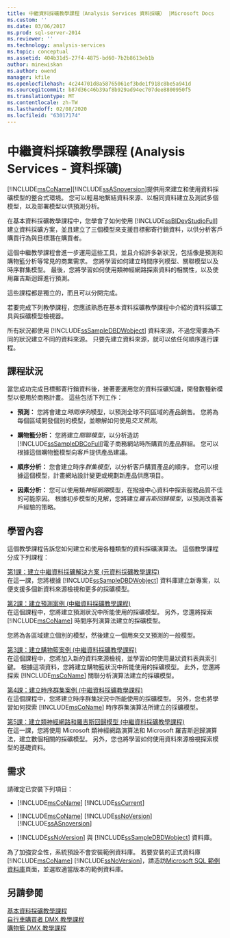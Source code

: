 ```yaml
---
title: 中繼資料採礦教學課程（Analysis Services 資料採礦） |Microsoft Docs
ms.custom: ''
ms.date: 03/06/2017
ms.prod: sql-server-2014
ms.reviewer: ''
ms.technology: analysis-services
ms.topic: conceptual
ms.assetid: 404b31d5-27f4-4875-bd60-7b2b8613eb1b
author: minewiskan
ms.author: owend
manager: kfile
ms.openlocfilehash: 4c244701d8a58765061ef3bde1f918c8be5a941d
ms.sourcegitcommit: b87d36c46b39af8b929ad94ec707dee8800950f5
ms.translationtype: MT
ms.contentlocale: zh-TW
ms.lasthandoff: 02/08/2020
ms.locfileid: "63017174"
---
```

# <a name="intermediate-data-mining-tutorial-analysis-services---data-mining"></a>中繼資料採礦教學課程 (Analysis Services - 資料採礦)
  [!INCLUDE[msCoName](../includes/msconame-md.md)][!INCLUDE[ssASnoversion](../includes/ssasnoversion-md.md)]提供用來建立和使用資料採礦模型的整合式環境。 您可以輕易地繫結資料來源、以相同資料建立及測試多個模型，以及部署模型以供預測分析。  
  
 在基本資料採礦教學課程中，您學會了如何使用 [!INCLUDE[ssBIDevStudioFull](../includes/ssbidevstudiofull-md.md)] 建立資料採礦方案，並且建立了三個模型來支援目標郵寄行銷資料，以供分析客戶購買行為與目標潛在購買者。  
  
 這個中繼教學課程會進一步運用這些工具，並且介紹許多新狀況，包括像是預測和購物籃分析等常見的商業需求。 您將學習如何建立時間序列模型、關聯模型以及時序群集模型。 最後，您將學習如何使用類神經網路探索資料的相關性，以及使用羅吉斯迴歸進行預測。  
  
 這些課程都是獨立的，而且可以分開完成。  
  
 若要完成下列教學課程，您應該熟悉在基本資料採礦教學課程中介紹的資料採礦工具與採礦模型檢視器。  
  
 所有狀況都使用 [!INCLUDE[ssSampleDBDWobject](../includes/sssampledbdwobject-md.md)] 資料來源，不過您需要為不同的狀況建立不同的資料來源。 只要先建立資料來源，就可以依任何順序進行課程。  
  
## <a name="lesson-scenarios"></a>課程狀況  
 當您成功完成目標郵寄行銷資料後，接著要運用您的資料採礦知識，開發數種新模型以便用於商務計畫。 這些包括下列工作：  
  
-   **預測：** 您將會建立*時間序列*模型，以預測全球不同區域的產品銷售。 您將為每個區域開發個別的模型，並瞭解如何使用*交叉預測*。  
  
-   **購物籃分析：** 您將建立*關聯模型*，以分析造訪[!INCLUDE[ssSampleDBCoFull](../includes/sssampledbcofull-md.md)]電子商務網站時所購買的產品群組。 您可以根據這個購物籃模型向客戶提供產品建議。  
  
-   **順序分析：** 您會建立時序*群集模型*，以分析客戶購買產品的順序。 您可以根據這個模型，計畫網站設計變更或規劃新產品供應項目。  
  
-   **因素分析：** 您可以使用類*神經網路*模型，在撥接中心資料中探索服務品質不佳的可能原因。 根據初步模型的見解，您將建立*羅吉斯回歸模型*，以預測改善客戶經驗的策略。  
  
## <a name="what-you-will-learn"></a>學習內容  
 這個教學課程告訴您如何建立和使用各種類型的資料採礦演算法。 這個教學課程分成下列課程：  
  
 [第1課：建立中繼資料採礦解決方案 &#40;元資料採礦教學課程&#41;](../../2014/tutorials/lesson-1-create-solution-intermediate-data-mining-tutorial.md)  
 在這一課，您將根據 [!INCLUDE[ssSampleDBDWobject](../includes/sssampledbdwobject-md.md)] 資料庫建立新專案，以便支援多個新資料來源檢視和更多的採礦模型。  
  
 [第2課：建立預測案例 &#40;中繼資料採礦教學課程&#41;](../../2014/tutorials/lesson-2-building-a-forecasting-scenario-intermediate-data-mining-tutorial.md)  
 在這個課程中，您將建立預測狀況中所能使用的採礦模型。 另外，您還將探索 [!INCLUDE[msCoName](../includes/msconame-md.md)] 時間序列演算法建立的採礦模型。  
  
 您將為各區域建立個別的模型，然後建立一個用來交叉預測的一般模型。  
  
 [第3課：建立購物籃案例 &#40;中繼資料採礦教學課程&#41;](../../2014/tutorials/lesson-3-building-a-market-basket-scenario-intermediate-data-mining-tutorial.md)  
 在這個課程中，您將加入新的資料來源檢視，並學習如何使用巢狀資料表與索引鍵。 根據這項資料，您將建立購物籃狀況中所能使用的採礦模型。 此外，您還將探索 [!INCLUDE[msCoName](../includes/msconame-md.md)] 關聯分析演算法建立的採礦模型。  
  
 [第4課：建立時序群集案例 &#40;中繼資料採礦教學課程&#41;](../../2014/tutorials/lesson-4-build-sequence-clustering-scenario-intermediate-data-mining.md)  
 在這個課程中，您將建立時序群集狀況中所能使用的採礦模型。 另外，您也將學習如何探索 [!INCLUDE[msCoName](../includes/msconame-md.md)] 時序群集演算法所建立的採礦模型。  
  
 [第5課：建立類神經網路和羅吉斯回歸模型 &#40;中繼資料採礦教學課程&#41;](../../2014/tutorials/lesson-5-build-models-intermediate-data-mining-tutorial.md)  
 在這一課，您將使用 Microsoft 類神經網路演算法和 Microsoft 羅吉斯迴歸演算法，建立數個相關的採礦模型。 另外，您也將學習如何使用資料來源檢視探索模型的基礎資料。  
  
## <a name="requirements"></a>需求  
 請確定已安裝下列項目：  
  
-   [!INCLUDE[msCoName](../includes/msconame-md.md)] [!INCLUDE[ssCurrent](../includes/sscurrent-md.md)]  
  
-   [!INCLUDE[msCoName](../includes/msconame-md.md)] [!INCLUDE[ssNoVersion](../includes/ssnoversion-md.md)] [!INCLUDE[ssASnoversion](../includes/ssasnoversion-md.md)]  
  
-   
  [!INCLUDE[ssNoVersion](../includes/ssnoversion-md.md)] 與 [!INCLUDE[ssSampleDBDWobject](../includes/sssampledbdwobject-md.md)] 資料庫。  
  
 為了加強安全性，系統預設不會安裝範例資料庫。 若要安裝的正式資料庫[!INCLUDE[msCoName](../includes/msconame-md.md)] [!INCLUDE[ssNoVersion](../includes/ssnoversion-md.md)]，請造訪[Microsoft SQL 範例資料庫](https://go.microsoft.com/fwlink/?LinkId=88417)頁面，並選取適當版本的範例資料庫。  
  
## <a name="see-also"></a>另請參閱  
 [基本資料採礦教學課程](../../2014/tutorials/basic-data-mining-tutorial.md)   
 [自行車購買者 DMX 教學課程](../../2014/tutorials/bike-buyer-dmx-tutorial.md)   
 [購物籃 DMX 教學課程](../../2014/tutorials/market-basket-dmx-tutorial.md)  
  
  
